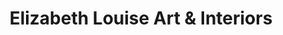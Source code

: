 ---
title: "Elizabeth Louise Art & Interiors"
url: /usk/elizabeth-louise-art-und-interiors/
shop: Kunst
---